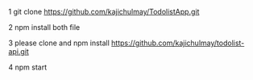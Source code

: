 1 git clone https://github.com/kajichulmay/TodolistApp.git

2 npm install both file

3 please clone and npm install https://github.com/kajichulmay/todolist-api.git

4 npm start
